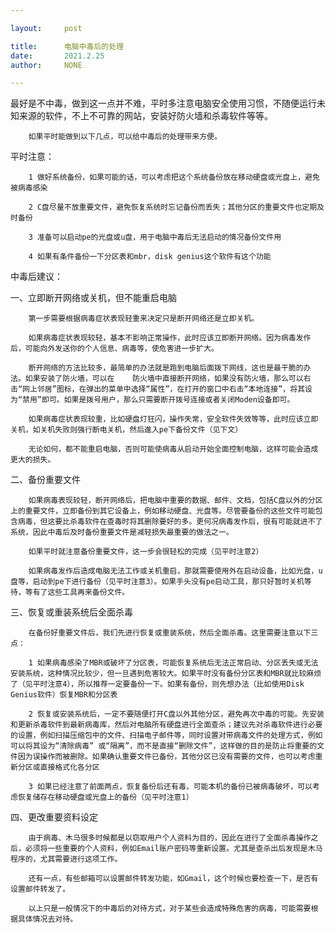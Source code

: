 ```yaml
---

layout:     post

title:      电脑中毒后的处理
date:       2021.2.25
author:     NONE

---
```

最好是不中毒，做到这一点并不难，平时多注意电脑安全使用习惯，不随便运行未知来源的软件，不上不可靠的网站，安装好防火墙和杀毒软件等等。

        如果平时能做到以下几点，可以给中毒后的处理带来方便。


平时注意：

        1 做好系统备份，如果可能的话，可以考虑把这个系统备份放在移动硬盘或光盘上，避免被病毒感染

        2 C盘尽量不放重要文件，避免恢复系统时忘记备份而丢失；其他分区的重要文件也定期及时备份

        3 准备可以启动pe的光盘或u盘，用于电脑中毒后无法启动的情况备份文件用

        4 如果有条件备份一下分区表和mbr，disk genius这个软件有这个功能


中毒后建议：

一、立即断开网络或关机，但不能重启电脑

        第一步需要根据病毒症状表现轻重来决定只是断开网络还是立即关机。

        如果病毒症状表现较轻，基本不影响正常操作，此时应该立即断开网络。因为病毒发作后，可能向外发送你的个人信息、病毒等，使危害进一步扩大。

        断开网络的方法比较多，最简单的办法就是跑到电脑后面拨下网线，这也是最干脆的办法。如果安装了防火墙，可以在    防火墙中直接断开网络，如果没有防火墙，那么可以右击“网上邻居”图标，在弹出的菜单中选择“属性”，在打开的窗口中右击“本地连接”，将其设为“禁用”即可。如果是拨号用户，那么只需要断开拨号连接或者关闭Moden设备即可。

        如果病毒症状表现较重，比如硬盘灯狂闪，操作失常，安全软件失效等等，此时应该立即关机，如关机失败则强行断电关机，然后進入pe下备份文件（见下文）

        无论如何，都不能重启电脑，否则可能使病毒从启动开始全面控制电脑，这样可能会造成更大的损失。


二、备份重要文件

        如果病毒表现较轻，断开网络后，把电脑中重要的数据、邮件、文档，包括C盘以外的分区上的重要文件，立即备份到其它设备上，例如移动硬盘、光盘等。尽管要备份的这些文件可能包含病毒，但这要比杀毒软件在查毒时将其删除要好的多。更何况病毒发作后，很有可能就进不了系统，因此中毒后及时备份重要文件是减轻损失最重要的做法之一。

        如果平时就注意备份重要文件，这一步会很轻松的完成（见平时注意2）

        如果病毒发作后造成电脑无法工作或关机重启，那就需要使用外在启动设备，比如光盘，u盘等，启动到pe下进行备份（见平时注意3）。如果手头没有pe启动工具，那只好暂时关机等待，等有了这些工具再来备份文件。


三、恢复或重装系统后全面杀毒

        在备份好重要文件后，我们先进行恢复或重装系统，然后全面杀毒。这里需要注意以下三点：

        1 如果病毒感染了MBR或破坏了分区表，可能恢复系统后无法正常启动、分区丢失或无法安装系统，这种情况比较少，但一旦遇到危害较大。如果平时没有备份分区表和MBR就比较麻烦了（见平时注意4），所以推荐一定要备份一下。如果有备份，则先想办法（比如使用Disk Genius软件）恢复MBR和分区表

        2 恢复或安装系统后，一定不要随便打开C盘以外其他分区，避免再次中毒的可能。先安装和更新杀毒软件到最新病毒库，然后对电脑所有硬盘进行全面查杀；建议先对杀毒软件进行必要的设置，例如扫描压缩包中的文件、扫描电子邮件等，同时设置对带病毒文件的处理方式，例如可以将其设为“清除病毒” 或“隔离”，而不是直接“删除文件”，这样做的目的是防止将重要的文件因为误操作而被删除。如果确认重要文件已备份，其他分区已没有需要的文件，也可以考虑重新分区或直接格式化各分区

        3 如果已经注意了前面两点，恢复备份后还有毒，可能本机的备份已被病毒破坏，可以考虑恢复储存在移动硬盘或光盘上的备份（见平时注意1）


四、更改重要资料设定

        由于病毒、木马很多时候都是以窃取用户个人资料为目的，因此在进行了全面杀毒操作之后，必须将一些重要的个人资料，例如Email账户密码等重新设置。尤其是查杀出后发现是木马程序的，尤其需要进行这项工作。

        还有一点，有些邮箱可以设置邮件转发功能，如Gmail，这个时候也要检查一下，是否有设置邮件转发了。

        以上只是一般情况下的中毒后的对待方式，对于某些会造成特殊危害的病毒，可能需要根据具体情况去对待。
